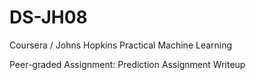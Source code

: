 # DS-JH08

Coursera / Johns Hopkins Practical Machine Learning  

Peer-graded Assignment: Prediction Assignment Writeup